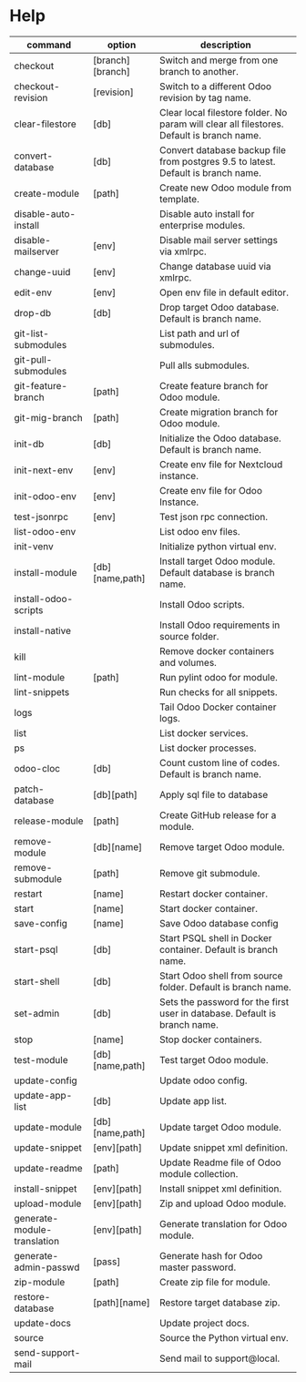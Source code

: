 # Help

| command                     | option           | description                                                                               |
| --------------------------- | ---------------- | ----------------------------------------------------------------------------------------- |
| checkout                    | [branch][branch] | Switch and merge from one branch to another.                                              |
| checkout-revision           | [revision]       | Switch to a different Odoo revision by tag name.                                          |
| clear-filestore             | [db]             | Clear local filestore folder. No param will clear all filestores. Default is branch name. |
| convert-database            | [db]             | Convert database backup file from postgres 9.5 to latest.  Default is branch name.        |
| create-module               | [path]           | Create new Odoo module from template.                                                     |
| disable-auto-install        |                  | Disable auto install for enterprise modules.                                              |
| disable-mailserver          | [env]            | Disable mail server settings via xmlrpc.                                                  |
| change-uuid                 | [env]            | Change database uuid via xmlrpc.                                                          |
| edit-env                    | [env]            | Open env file in default editor.                                                          |
| drop-db                     | [db]             | Drop target Odoo database. Default is branch name.                                        |
| git-list-submodules         |                  | List path and url of submodules.                                                          |
| git-pull-submodules         |                  | Pull alls submodules.                                                                     |
| git-feature-branch          | [path]           | Create feature branch for Odoo module.                                                    |
| git-mig-branch              | [path]           | Create migration branch for Odoo module.                                                  |
| init-db                     | [db]             | Initialize the Odoo database. Default is branch name.                                     |
| init-next-env               | [env]            | Create env file for Nextcloud instance.                                                   |
| init-odoo-env               | [env]            | Create env file for Odoo Instance.                                                        |
| test-jsonrpc                | [env]            | Test json rpc connection.                                                                 |
| list-odoo-env               |                  | List odoo env files.                                                                      |
| init-venv                   |                  | Initialize python virtual env.                                                            |
| install-module              | [db][name,path]  | Install target Odoo module.  Default database is branch name.                             |
| install-odoo-scripts        |                  | Install Odoo scripts.                                                                     |
| install-native              |                  | Install Odoo requirements in source folder.                                               |
| kill                        |                  | Remove docker containers and volumes.                                                     |
| lint-module                 | [path]           | Run pylint odoo for module.                                                               |
| lint-snippets               |                  | Run checks for all snippets.                                                              |
| logs                        |                  | Tail Odoo Docker container logs.                                                          |
| list                        |                  | List docker services.                                                                     |
| ps                          |                  | List docker processes.                                                                    |
| odoo-cloc                   | [db]             | Count custom line of codes. Default is branch name.                                       |
| patch-database              | [db][path]       | Apply sql file to database                                                                |
| release-module              | [path]           | Create GitHub release for a module.                                                       |
| remove-module               | [db][name]       | Remove target Odoo module.                                                                |
| remove-submodule            | [path]           | Remove git submodule.                                                                     |
| restart                     | [name]           | Restart docker container.                                                                 |
| start                       | [name]           | Start docker container.                                                                   |
| save-config                 | [name]           | Save Odoo database config                                                                 |
| start-psql                  | [db]             | Start PSQL shell in Docker container.  Default is branch name.                            |
| start-shell                 | [db]             | Start Odoo shell from source folder.    Default is branch name.                           |
| set-admin                   | [db]             | Sets the password for the first user in database.   Default is branch name.               |
| stop                        | [name]           | Stop docker containers.                                                                   |
| test-module                 | [db][name,path]  | Test target Odoo module.                                                                  |
| update-config               |                  | Update odoo config.                                                                       |
| update-app-list             | [db]             | Update app list.                                                                          |
| update-module               | [db][name,path]  | Update target Odoo module.                                                                |
| update-snippet              | [env][path]      | Update snippet xml definition.                                                            |
| update-readme               | [path]           | Update Readme file of Odoo module collection.                                             |
| install-snippet             | [env][path]      | Install snippet xml definition.                                                           |
| upload-module               | [env][path]      | Zip and upload Odoo module.                                                               |
| generate-module-translation | [env][path]      | Generate translation for Odoo module.                                                     |
| generate-admin-passwd       | [pass]           | Generate hash for Odoo master password.                                                   |
| zip-module                  | [path]           | Create zip file for module.                                                               |
| restore-database            | [path][name]     | Restore target database zip.                                                              |
| update-docs                 |                  | Update project docs.                                                                      |
| source                      |                  | Source the Python virtual env.                                                            |
| send-support-mail           |                  | Send mail to support@local.                                                               |
